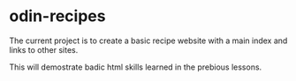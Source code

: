 # odin-recipes

The current project is to create a basic recipe website with a main index and links to other sites.

This will demostrate badic html skills learned in the prebious lessons.